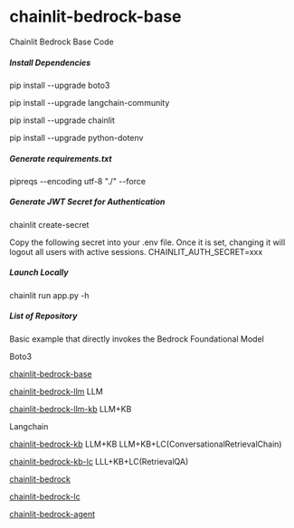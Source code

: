 # chainlit-bedrock-base
Chainlit Bedrock Base Code

##### Install Dependencies

pip install --upgrade boto3

pip install --upgrade langchain-community

pip install --upgrade chainlit

pip install --upgrade python-dotenv

##### Generate requirements.txt

pipreqs --encoding utf-8 "./" --force

##### Generate JWT Secret for Authentication

chainlit create-secret

Copy the following secret into your .env file. Once it is set, changing it will logout all users with active sessions.
CHAINLIT_AUTH_SECRET=xxx

##### Launch Locally

chainlit run app.py -h

##### List of Repository

Basic example that directly invokes the Bedrock Foundational Model

Boto3

[chainlit-bedrock-base](https://github.com/christoferson/chainlit-bedrock-base)

[chainlit-bedrock-llm](https://github.com/christoferson/chainlit-bedrock-llm)    LLM

[chainlit-bedrock-llm-kb](https://github.com/christoferson/chainlit-bedrock-llm-kb) LLM+KB

Langchain

[chainlit-bedrock-kb](https://github.com/christoferson/chainlit-bedrock-kb)      LLM+KB  LLM+KB+LC(ConversationalRetrievalChain)

[chainlit-bedrock-kb-lc](https://github.com/christoferson/chainlit-bedrock-kb-lc) LLL+KB+LC(RetrievalQA)

[chainlit-bedrock](https://github.com/christoferson/chainlit-bedrock)

[chainlit-bedrock-lc](https://github.com/christoferson/chainlit-bedrock-lc)

[chainlit-bedrock-agent]((https://github.com/christoferson/chainlit-bedrock-agent))



